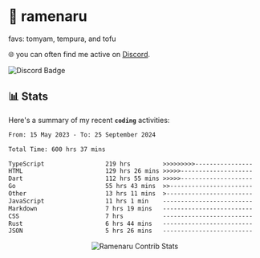# 🍜 ramenaru
favs: tomyam, tempura, and tofu

🌐 you can often find me active on [Discord](https://discordapp.com/users/503291004200157185).

![Discord Badge](https://dcbadge.vercel.app/api/shield/503291004200157185)

## 📊 Stats

Here's a summary of my recent **`coding`** activities:

<!--START_SECTION:waka-->

```txt
From: 15 May 2023 - To: 25 September 2024

Total Time: 600 hrs 37 mins

TypeScript                 219 hrs         >>>>>>>>>----------------   36.46 %
HTML                       129 hrs 26 mins >>>>>--------------------   21.55 %
Dart                       112 hrs 55 mins >>>>>--------------------   18.80 %
Go                         55 hrs 43 mins  >>-----------------------   09.28 %
Other                      13 hrs 11 mins  >------------------------   02.20 %
JavaScript                 11 hrs 1 min    -------------------------   01.84 %
Markdown                   7 hrs 19 mins   -------------------------   01.22 %
CSS                        7 hrs           -------------------------   01.17 %
Rust                       6 hrs 44 mins   -------------------------   01.12 %
JSON                       5 hrs 26 mins   -------------------------   00.90 %
```

<!--END_SECTION:waka-->

<div style="text-align: center;">
   <img align="center" src="https://github-readme-streak-stats.herokuapp.com/?user=Ramenaru&theme=dark&card_width=520" alt="Ramenaru Contrib Stats" />
</div>

